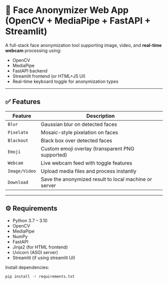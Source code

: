 # 📸 Face Anonymizer Web App (OpenCV + MediaPipe + FastAPI + Streamlit)

A full-stack face anonymization tool supporting image, video, and **real-time webcam** processing using:

- OpenCV
- MediaPipe
- FastAPI backend
- Streamlit frontend (or HTML+JS UI)
- Real-time keyboard toggle for anonymization types

---

## ✅ Features

| Feature         | Description                                                             |
|------------------|-------------------------------------------------------------------------|
| `Blur`           | Gaussian blur on detected faces                                         |
| `Pixelate`       | Mosaic-style pixelation on faces                                        |
| `Blackout`       | Black box over detected faces                                           |
| `Emoji`          | Custom emoji overlay (transparent PNG supported)                       |
| `Webcam`         | Live webcam feed with toggle features          |
| `Image/Video`    | Upload media files and process instantly                                |
| `Download`       | Save the anonymized result to local machine or server                  |

---

## ⚙️ Requirements

- Python 3.7 – 3.10  
- OpenCV  
- MediaPipe  
- NumPy  
- FastAPI  
- Jinja2 (for HTML frontend)  
- Uvicorn (ASGI server)  
- Streamlit (if using streamlit UI)

Install dependencies:

```bash
pip install -r requirements.txt
